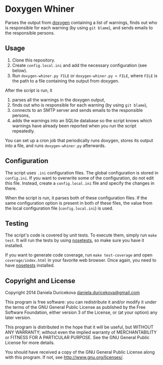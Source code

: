# Doxygen Whiner #

Parses the output from [doxygen](http://www.stack.nl/~dimitri/doxygen/) containing a list of warnings, finds out who is responsible for each warning (by using `git blame`), and sends emails to the responsible persons.

## Usage ##

1. Clone this repository.
2. Create `config.local.ini` and add the necessary configuration (see below).
3. Run `doxygen-whiner.py FILE` or `doxygen-whiner.py < FILE`, where `FILE` is the path to a file containing the output from doxygen.

After the script is run, it

1. parses all the warnings in the doxygen output,
2. finds out who is responsible for each warning (by using `git blame`),
3. connects to an SMTP server and sends emails to the responsible persons,
4. adds the warnings into an SQLite database so the script knows which warnings have already been reported when you run the script repeatedly.

You can set up a cron job that periodically runs doxygen, stores its output into a file, and runs `doxygen-whiner.py` afterwards.

## Configuration ##

The script uses `.ini` configuration files. The global configuration is stored in `config.ini`. If you want to overwrite some of the configuration, do not edit this file. Instead, create a `config.local.ini` file and specify the changes in there.

When the script is run, it parses both of these configuration files. If the same configuration option is present in both of these files, the value from the local configuration file (`config.local.ini`) is used.

## Testing ##

The script's code is covered by unit tests. To execute them, simply run `make test`. It will run the tests by using [nosetests](https://nose.readthedocs.org/en/latest/), so make sure you have it installed.

If you want to generate code coverage, run `make test-coverage` and open `coverage/index.html` in your favorite web browser. Once again, you need to have [nosetests](https://nose.readthedocs.org/en/latest/) installed.

## Copyright and License ##

Copyright 2014 Daniela Duricekova <daniela.duricekova@gmail.com>

This program is free software: you can redistribute it and/or modify
it under the terms of the GNU General Public License as published by
the Free Software Foundation, either version 3 of the License, or
(at your option) any later version.

This program is distributed in the hope that it will be useful,
but WITHOUT ANY WARRANTY; without even the implied warranty of
MERCHANTABILITY or FITNESS FOR A PARTICULAR PURPOSE.  See the
GNU General Public License for more details.

You should have received a copy of the GNU General Public License
along with this program.  If not, see <http://www.gnu.org/licenses/>.
